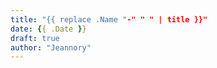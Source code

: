```yaml
---
title: "{{ replace .Name "-" " " | title }}"
date: {{ .Date }}
draft: true
author: "Jeannory"
---
```


